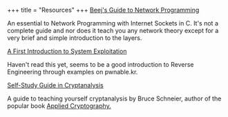 +++
title = "Resources"
+++
[Beej's Guide to Network Programming](https://beej.us/guide/bgnet/)

An essential to Network Programming with Internet Sockets in C. It's not a complete guide and nor does it teach you any network theory except for a very brief and simple introduction to the layers.

[A First Introduction to System Exploitation](https://research.checkpoint.com/wp-content/uploads/2020/03/pwnable_writeup.pdf)

Haven't read this yet, seems to be a good introduction to Reverse Engineering through examples on pwnable.kr.

[Self-Study Guide in Cryptanalysis](https://www.schneier.com/academic/paperfiles/paper-self-study.pdf)

A guide to teaching yourself cryptanalysis by Bruce Schneier, author of the popular book [Applied Cryptography.](https://www.schneier.com/books/applied_cryptography/)

